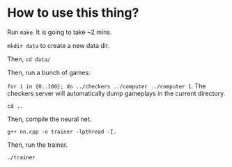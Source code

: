 # How to use this thing?

Run `make`. It is going to take ~2 mins.

`mkdir data` to create a new data dir.

Then, `cd data/`

Then, run a bunch of games:

`for i in {0..100}; do ../checkers ../computer ../computer 1`. The checkers server will automatically dump gameplays in the current directory.

`cd ..`

Then, compile the neural net.

`g++ nn.cpp -o trainer -lpthread -I.`

Then, run the trainer.

`./trainer`